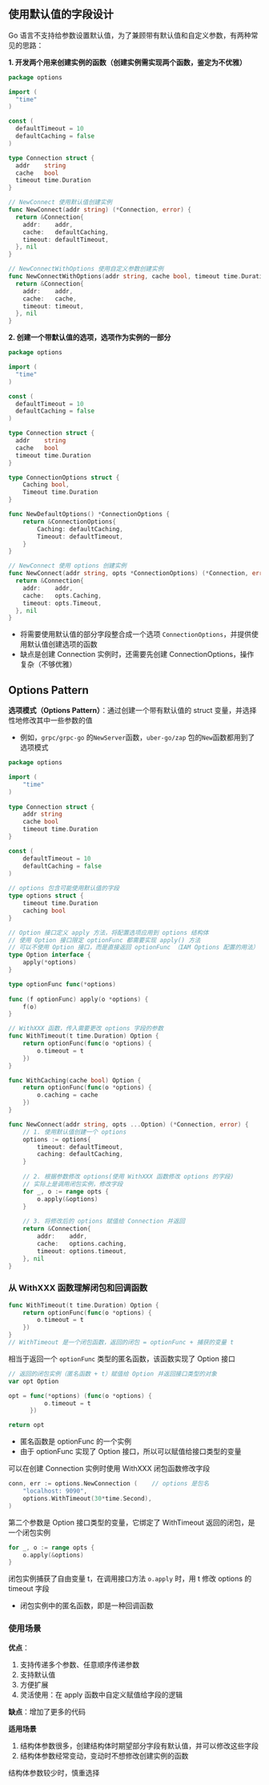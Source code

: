 ## 使用默认值的字段设计

Go 语言不支持给参数设置默认值，为了兼顾带有默认值和自定义参数，有两种常见的思路：

**1. 开发两个用来创建实例的函数（创建实例需实现两个函数，鉴定为不优雅）**

```go
package options

import (
  "time"
)

const (
  defaultTimeout = 10
  defaultCaching = false
)

type Connection struct {
  addr    string
  cache   bool
  timeout time.Duration
}

// NewConnect 使用默认值创建实例
func NewConnect(addr string) (*Connection, error) {
  return &Connection{
    addr:    addr,
    cache:   defaultCaching,
    timeout: defaultTimeout,
  }, nil
}

// NewConnectWithOptions 使用自定义参数创建实例
func NewConnectWithOptions(addr string, cache bool, timeout time.Duration) (*Connection, error) {
  return &Connection{
    addr:    addr,
    cache:   cache,
    timeout: timeout,
  }, nil
}
```



**2. 创建一个带默认值的选项，选项作为实例的一部分**

```go
package options

import (
  "time"
)

const (
  defaultTimeout = 10
  defaultCaching = false
)

type Connection struct {
  addr    string
  cache   bool
  timeout time.Duration
}

type ConnectionOptions struct {
    Caching bool,
    Timeout time.Duration
}

func NewDefaultOptions() *ConnectionOptions {
    return &ConnectionOptions{ 
        Caching: defaultCaching, 
        Timeout: defaultTimeout, 
    }
}

// NewConnect 使用 options 创建实例
func NewConnect(addr string, opts *ConnectionOptions) (*Connection, error) {
  return &Connection{
    addr:    addr,
    cache:   opts.Caching,
    timeout: opts.Timeout,
  }, nil
}
```

- 将需要使用默认值的部分字段整合成一个选项 `ConnectionOptions`，并提供使用默认值创建选项的函数
- 缺点是创建 Connection 实例时，还需要先创建 ConnectionOptions，操作复杂（不够优雅）



## Options Pattern

**选项模式（Options Pattern）**：通过创建一个带有默认值的 struct 变量，并选择性地修改其中一些参数的值

- 例如，`grpc/grpc-go` 的`NewServer`函数，`uber-go/zap` 包的`New`函数都用到了选项模式

```go
package options

import (
    "time"
)
    
type Connection struct {
    addr string 
    cache bool 
    timeout time.Duration
}

const (
    defaultTimeout = 10
    defaultCaching = false
)
  
// options 包含可能使用默认值的字段
type options struct {
	timeout time.Duration
    caching bool
}

// Option 接口定义 apply 方法，将配置选项应用到 options 结构体
// 使用 Option 接口限定 optionFunc 都需要实现 apply() 方法
// 可以不使用 Option 接口，而是直接返回 optionFunc （IAM Options 配置的用法）
type Option interface {
    apply(*options)
}

type optionFunc func(*options)
    
func (f optionFunc) apply(o *options) {
    f(o)
}

// WithXXX 函数，传入需要更改 options 字段的参数
func WithTimeout(t time.Duration) Option {
    return optionFunc(func(o *options) {
        o.timeout = t
    })
}

func WithCaching(cache bool) Option {
    return optionFunc(func(o *options) {
        o.caching = cache
    })
}

func NewConnect(addr string, opts ...Option) (*Connection, error) {
    // 1. 使用默认值创建一个 options
    options := options{
        timeout: defaultTimeout,
        caching: defaultCaching,
    }
    
    // 2. 根据参数修改 options(使用 WithXXX 函数修改 options 的字段)
    // 实际上是调用闭包实例，修改字段
    for _, o := range opts {
        o.apply(&options)
    }
    
    // 3. 将修改后的 options 赋值给 Connection 并返回
    return &Connection{
        addr: 	 addr,
        cache: 	 options.caching,
        timeout: options.timeout,
    }, nil
}
```



### 从 WithXXX 函数理解闭包和回调函数

```go
func WithTimeout(t time.Duration) Option {
    return optionFunc(func(o *options) {
        o.timeout = t
    })
}
// WithTimeout 是一个闭包函数，返回的闭包 = optionFunc + 捕获的变量 t
```

相当于返回一个 `optionFunc` 类型的匿名函数，该函数实现了 Option 接口

```go
// 返回的闭包实例（匿名函数 + t）赋值给 Option 并返回接口类型的对象
var opt Option

opt = func(*options) (func(o *options) {
          o.timeout = t
	  })

return opt
```

- 匿名函数是 optionFunc 的一个实例
- 由于 optionFunc 实现了 Option 接口，所以可以赋值给接口类型的变量

可以在创建 Connection 实例时使用 WithXXX 闭包函数修改字段

```go
conn, err := options.NewConnection (	// options 是包名
    "localhost: 9090",
    options.WithTimeout(30*time.Second),
)
```

第二个参数是 Option 接口类型的变量，它绑定了 WithTimeout 返回的闭包，是一个闭包实例

```go
for _, o := range opts {
    o.apply(&options)
}
```

闭包实例捕获了自由变量 t，在调用接口方法 `o.apply` 时，用 t 修改 options 的 timeout 字段

- 闭包实例中的匿名函数，即是一种回调函数



### 使用场景

**优点**：

1. 支持传递多个参数、任意顺序传递参数
2. 支持默认值
3. 方便扩展
4. 灵活使用：在 apply 函数中自定义赋值给字段的逻辑

**缺点**：增加了更多的代码



**适用场景**

1. 结构体参数很多，创建结构体时期望部分字段有默认值，并可以修改这些字段
2. 结构体参数经常变动，变动时不想修改创建实例的函数

结构体参数较少时，慎重选择





